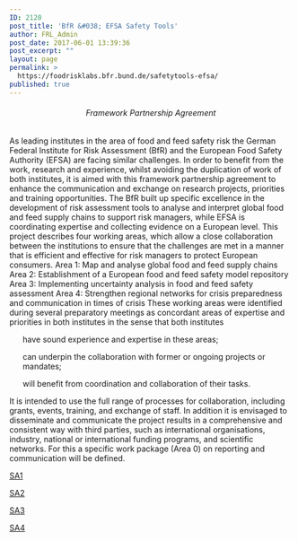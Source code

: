 ```yaml
---
ID: 2120
post_title: 'BfR &#038; EFSA Safety Tools'
author: FRL_Admin
post_date: 2017-06-01 13:39:36
post_excerpt: ""
layout: page
permalink: >
  https://foodrisklabs.bfr.bund.de/safetytools-efsa/
published: true
---
```

<h6 style="text-align: center;">Framework Partnership Agreement</h6>
As leading institutes in the area of food and feed safety risk the German Federal Institute for Risk Assessment (BfR) and the European Food Safety Authority (EFSA) are facing similar challenges. In order to benefit from the work, research and experience, whilst avoiding the duplication of work of both institutes, it is aimed with this framework partnership agreement to enhance the communication and exchange on research projects, priorities and training opportunities. 
The BfR built up specific excellence in the development of risk assessment tools to analyse and interpret global food and feed supply chains to support risk managers, while EFSA is coordinating expertise and collecting evidence on a European level. 
This project describes four working areas, which allow a close collaboration between the institutions to ensure that the challenges are met in a manner that is efficient and effective for risk managers to protect European consumers. 
Area 1: Map and analyse global food and feed supply chains
Area 2: Establishment of a European food and feed safety model repository
Area 3: Implementing uncertainty analysis in food and feed safety assessment
Area 4: Strengthen regional networks for crisis preparedness and communication in times of crisis
These working areas were identified during several preparatory meetings as concordant areas of expertise and priorities in both institutes in the sense that both institutes
<ul>have sound experience and expertise in these areas;</ul>
<ul>can underpin the collaboration with former or ongoing projects or mandates;</ul>
<ul>will benefit from coordination and collaboration of their tasks.</ul>
It is intended to use the full range of processes for collaboration, including grants, events, training, and exchange of staff.
In addition it is envisaged to disseminate and communicate the project results in a comprehensive and consistent way with third parties, such as international organisations, industry, national or international funding programs, and scientific networks. For this a specific work package (Area 0) on reporting and communication will be defined.


<a href="https://foodrisklabs.bfr.bund.de/safetytools-efsa-sa1/">SA1</a>

<a href="https://foodrisklabs.bfr.bund.de/sa2/">SA2</a>

<a href="https://foodrisklabs.bfr.bund.de/sa3/">SA3</a>

<a href="https://foodrisklabs.bfr.bund.de/sa4/">SA4</a>